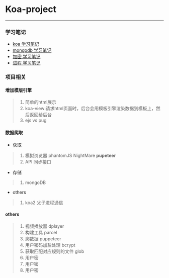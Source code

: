 # Koa-project
---

### 学习笔记
- [koa 学习笔记](https://github.com/MJingv/Koa-project/blob/master/koa%E5%AD%A6%E4%B9%A0%E7%AC%94%E8%AE%B0.md)
- [mongodb 学习笔记](https://github.com/MJingv/Koa-project/blob/master/mongodb%E5%AD%A6%E4%B9%A0%E7%AC%94%E8%AE%B0.md)
- [加密 学习笔记](https://github.com/MJingv/Koa-project/blob/master/%E5%8A%A0%E5%AF%86%E5%AD%A6%E4%B9%A0%E7%AC%94%E8%AE%B0.md)
- [进程 学习笔记](https://github.com/MJingv/Koa-project/blob/master/%E8%BF%9B%E7%A8%8B%E5%AD%A6%E4%B9%A0%E7%AC%94%E8%AE%B0.md)

### 项目相关

#### 增加模版引擎

> 1. 简单的html展示
> 1. koa-view:请求html页面时，后台会用模板引擎渲染数据到模板上，然后返回给后台
> 1. ejs vs pug


#### 数据爬取
- 获取
> 1. 模拟浏览器 phantomJS NightMare **pupeteer**
> 1. API 同步接口
- 存储
> 1. mongoDB
- others
> 1. koa2 父子进程通信


#### others
> 1. 视频播放器 dplayer
> 1. 构建工具 parcel
> 1. 爬数据 puppeteer
> 1. 用户密码加盐处理 bcrypt
> 1. 获取匹配对应规则的文件 glob
> 1. 用户密
> 1. 用户密
> 1. 用户密






